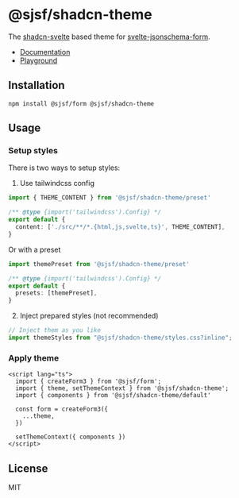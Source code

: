 # @sjsf/shadcn-theme

The [shadcn-svelte](https://github.com/huntabyte/shadcn-svelte) based theme for [svelte-jsonschema-form](https://github.com/x0k/svelte-jsonschema-form).

- [Documentation](https://x0k.github.io/svelte-jsonschema-form/themes/shadcn/)
- [Playground](https://x0k.github.io/svelte-jsonschema-form/playground/)

## Installation

```shell
npm install @sjsf/form @sjsf/shadcn-theme
```

## Usage

### Setup styles

There is two ways to setup styles:

1. Use tailwindcss config

```typescript
import { THEME_CONTENT } from '@sjsf/shadcn-theme/preset'

/** @type {import('tailwindcss').Config} */
export default {
  content: ['./src/**/*.{html,js,svelte,ts}', THEME_CONTENT],
}
```

Or with a preset

```typescript
import themePreset from '@sjsf/shadcn-theme/preset'

/** @type {import('tailwindcss').Config} */
export default {
  presets: [themePreset],
}
```

2. Inject prepared styles (not recommended)

```typescript
// Inject them as you like
import themeStyles from "@sjsf/shadcn-theme/styles.css?inline";
```

### Apply theme

```svelte
<script lang="ts">
  import { createForm3 } from '@sjsf/form';
  import { theme, setThemeContext } from '@sjsf/shadcn-theme';
  import { components } from '@sjsf/shadcn-theme/default'

  const form = createForm3({
    ...theme,
  })

  setThemeContext({ components })
</script>
```

## License

MIT
